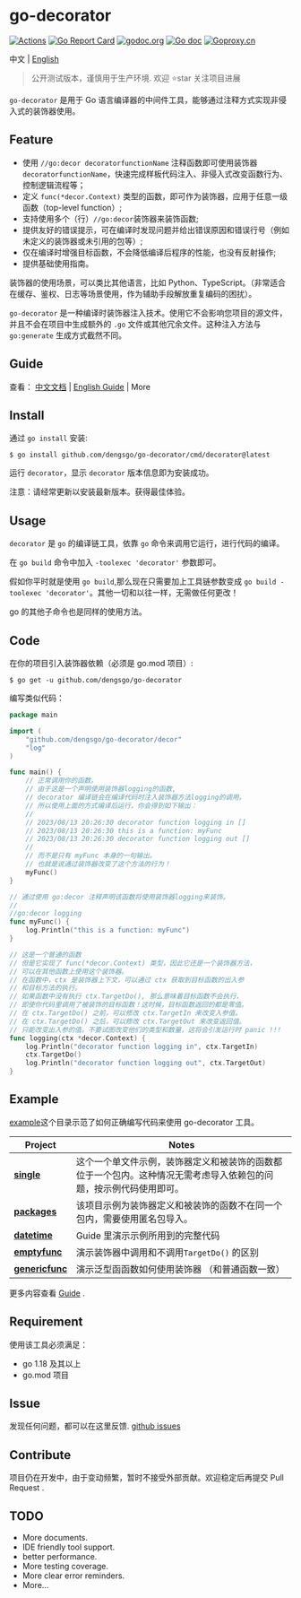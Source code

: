 # go-decorator

[![Actions](https://github.com/dengsgo/go-decorator/workflows/Go/badge.svg)](https://github.com/dengsgo/go-decorator/actions)  [![Go Report Card](https://goreportcard.com/badge/github.com/dengsgo/go-decorator)](https://goreportcard.com/report/github.com/dengsgo/go-decorator)  [![godoc.org](https://godoc.org/github.com/dengsgo/go-decorator/decor?status.svg)](https://godoc.org/github.com/dengsgo/go-decorator/decor)  [![Go doc](https://img.shields.io/badge/go.dev-reference-brightgreen?logo=go&logoColor=white&style=flat)](https://pkg.go.dev/github.com/dengsgo/go-decorator/decor)  [![Goproxy.cn](https://goproxy.cn/stats/github.com/dengsgo/go-decorator/badges/download-count.svg)](https://goproxy.cn)


中文 | [English](README.md)  

> 公开测试版本，谨慎用于生产环境. 欢迎 ⭐star 关注项目进展

`go-decorator` 是用于 Go 语言编译器的中间件工具，能够通过注释方式实现非侵入式的装饰器使用。


## Feature

- 使用 `//go:decor decoratorfunctionName` 注释函数即可使用装饰器 `decoratorfunctionName`，快速完成样板代码注入、非侵入式改变函数行为、控制逻辑流程等；  
- 定义 `func(*decor.Context)` 类型的函数，即可作为装饰器，应用于任意一级函数（top-level function）;  
- 支持使用多个（行）`//go:decor`装饰器来装饰函数;  
- 提供友好的错误提示，可在编译时发现问题并给出错误原因和错误行号（例如未定义的装饰器或未引用的包等）;   
- 仅在编译时增强目标函数，不会降低编译后程序的性能，也没有反射操作;  
- 提供基础使用指南。  

装饰器的使用场景，可以类比其他语言，比如 Python、TypeScript。（非常适合在缓存、鉴权、日志等场景使用，作为辅助手段解放重复编码的困扰）。

`go-decorator` 是一种编译时装饰器注入技术。使用它不会影响您项目的源文件，并且不会在项目中生成额外的 `.go` 文件或其他冗余文件。这种注入方法与 `go:generate` 生成方式截然不同。


## Guide

查看： [中文文档](GUIDE.zh_cn.md#使用引导)  |  [English Guide](GUIDE.md#guide)  |  More

## Install

通过 `go install` 安装:
```shell
$ go install github.com/dengsgo/go-decorator/cmd/decorator@latest
```

运行 `decorator`，显示 `decorator` 版本信息即为安装成功。

注意：请经常更新以安装最新版本。获得最佳体验。

## Usage

`decorator` 是 `go` 的编译链工具，依靠 `go` 命令来调用它运行，进行代码的编译。

在 `go build` 命令中加入 `-toolexec 'decorator'` 参数即可。

假如你平时就是使用 `go build`,那么现在只需要加上工具链参数变成 `go build -toolexec 'decorator'`。其他一切和以往一样，无需做任何更改！

go 的其他子命令也是同样的使用方法。

## Code

在你的项目引入装饰器依赖（必须是 go.mod 项目）:

```shell
$ go get -u github.com/dengsgo/go-decorator
```

编写类似代码：

```go
package main

import (
	"github.com/dengsgo/go-decorator/decor"
	"log"
)

func main() {
	// 正常调用你的函数。
	// 由于这是一个声明使用装饰器logging的函数, 
	// decorator 编译链会在编译代码时注入装饰器方法logging的调用。
	// 所以使用上面的方式编译后运行，你会得到如下输出：
	// 
	// 2023/08/13 20:26:30 decorator function logging in []
	// 2023/08/13 20:26:30 this is a function: myFunc
	// 2023/08/13 20:26:30 decorator function logging out []
	// 
	// 而不是只有 myFunc 本身的一句输出。
	// 也就是说通过装饰器改变了这个方法的行为！
	myFunc() 
}

// 通过使用 go:decor 注释声明该函数将使用装饰器logging来装饰。
//
//go:decor logging
func myFunc() {
	log.Println("this is a function: myFunc")
}

// 这是一个普通的函数
// 但是它实现了 func(*decor.Context) 类型，因此它还是一个装饰器方法，
// 可以在其他函数上使用这个装饰器。
// 在函数中，ctx 是装饰器上下文，可以通过 ctx 获取到目标函数的出入参
// 和目标方法的执行。
// 如果函数中没有执行 ctx.TargetDo(), 那么意味着目标函数不会执行，
// 即使你代码里调用了被装饰的目标函数！这时候，目标函数返回的都是零值。
// 在 ctx.TargetDo() 之前，可以修改 ctx.TargetIn 来改变入参值。
// 在 ctx.TargetDo() 之后，可以修改 ctx.TargetOut 来改变返回值。
// 只能改变出入参的值。不要试图改变他们的类型和数量，这将会引发运行时 panic !!!
func logging(ctx *decor.Context) {
	log.Println("decorator function logging in", ctx.TargetIn)
	ctx.TargetDo()
	log.Println("decorator function logging out", ctx.TargetOut)
}

```

## Example

[example](example)这个目录示范了如何正确编写代码来使用 go-decorator 工具。

| Project                           | Notes                                                     |
|-----------------------------------|-----------------------------------------------------------|
| [**single**](example/single)      | 这个一个单文件示例，装饰器定义和被装饰的函数都位于一个包内。这种情况无需考虑导入依赖包的问题，按示例代码使用即可。 | 
| [**packages**](example/packages)  | 该项目示例为装饰器定义和被装饰的函数不在同一个包内，需要使用匿名包导入。                      |
| [**datetime**](example/datetime)  | Guide 里演示示例所用到的完整代码                                       |
| [**emptyfunc**](example/emptyfunc) | 演示装饰器中调用和不调用`TargetDo()` 的区别                              |
| [**genericfunc**](example/genericfunc) | 演示泛型函函数如何使用装饰器 （和普通函数一致）                              |


更多内容查看 [Guide](#guide) .

## Requirement

使用该工具必须满足：

- go 1.18 及其以上  
- go.mod 项目

## Issue

发现任何问题，都可以在这里反馈. [github issues](https://github.com/dengsgo/go-decorator/issues)  

## Contribute

项目仍在开发中，由于变动频繁，暂时不接受外部贡献。欢迎稳定后再提交 Pull Request .

## TODO

- More documents.
- IDE friendly tool support.  
- better performance.
- More testing coverage.  
- More clear error reminders.
- More...